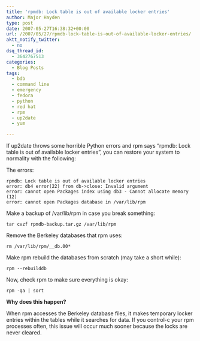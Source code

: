 ```yaml
---
title: 'rpmdb: Lock table is out of available locker entries'
author: Major Hayden
type: post
date: 2007-05-27T16:38:32+00:00
url: /2007/05/27/rpmdb-lock-table-is-out-of-available-locker-entries/
aktt_notify_twitter:
  - no
dsq_thread_id:
  - 3642767513
categories:
  - Blog Posts
tags:
  - bdb
  - command line
  - emergency
  - fedora
  - python
  - red hat
  - rpm
  - up2date
  - yum

---
```

If up2date throws some horrible Python errors and rpm says &#8220;rpmdb: Lock table is out of available locker entries&#8221;, you can restore your system to normality with the following:

The errors:

```
rpmdb: Lock table is out of available locker entries
error: db4 error(22) from db->close: Invalid argument
error: cannot open Packages index using db3 - Cannot allocate memory (12)
error: cannot open Packages database in /var/lib/rpm
```

Make a backup of /var/lib/rpm in case you break something:

```
tar cvzf rpmdb-backup.tar.gz /var/lib/rpm
```

Remove the Berkeley databases that rpm uses:

```
rm /var/lib/rpm/__db.00*
```

Make rpm rebuild the databases from scratch (may take a short while):

```
rpm --rebuilddb
```

Now, check rpm to make sure everything is okay:

```
rpm -qa | sort
```

**Why does this happen?**

When rpm accesses the Berkeley database files, it makes temporary locker entries within the tables while it searches for data. If you control-c your rpm processes often, this issue will occur much sooner because the locks are never cleared.

